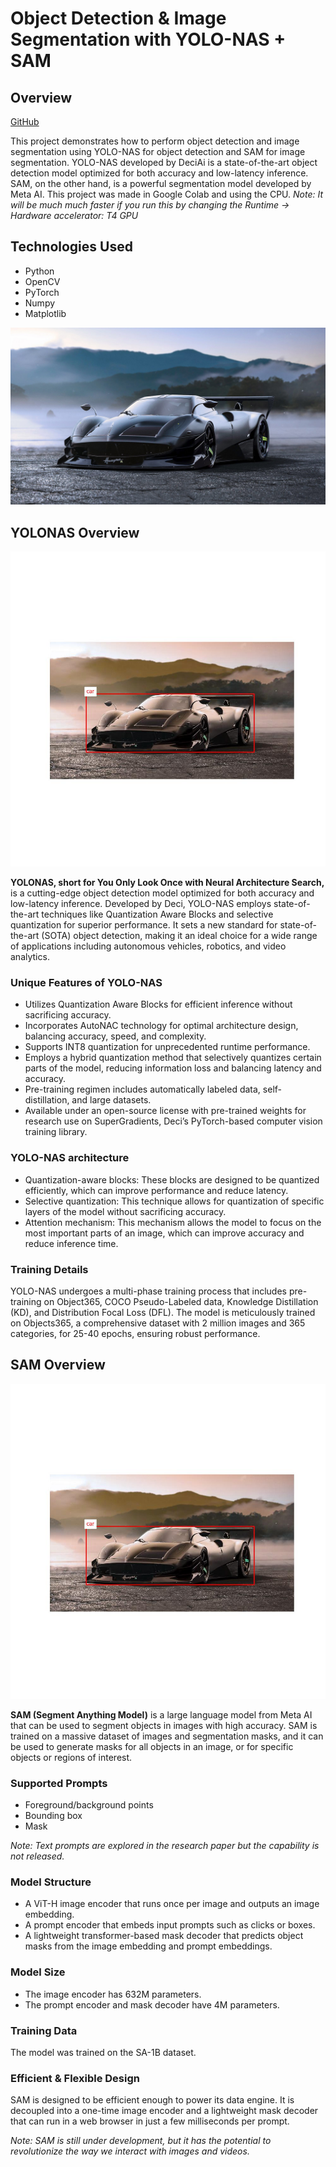 # Object Detection & Image Segmentation with YOLO-NAS + SAM

## Overview

[GitHub](https://github.com/Elma7e/YOLO-NAS-SAM)


This project demonstrates how to perform object detection and image segmentation using YOLO-NAS for object detection and SAM for image segmentation. YOLO-NAS developed by DeciAi is a state-of-the-art object detection model optimized for both accuracy and low-latency inference. SAM, on the other hand, is a powerful segmentation model developed by Meta AI. This project was made in Google Colab and using the CPU.
*Note: It will be much much faster if you run this by changing the Runtime -> Hardware accelerator: T4 GPU*


## Technologies Used
- Python
- OpenCV
- PyTorch
- Numpy
- Matplotlib

![](./pic/pagani_huayra_r_concept-HD.jpg)

## YOLONAS Overview


![](./result/car.jpeg)

**YOLONAS, short for You Only Look Once with Neural Architecture Search,** is a cutting-edge object detection model optimized for both accuracy and low-latency inference. Developed by Deci, YOLO-NAS employs state-of-the-art techniques like Quantization Aware Blocks and selective quantization for superior performance. It sets a new standard for state-of-the-art (SOTA) object detection, making it an ideal choice for a wide range of applications including autonomous vehicles, robotics, and video analytics.

### Unique Features of YOLO-NAS
- Utilizes Quantization Aware Blocks for efficient inference without sacrificing accuracy.
- Incorporates AutoNAC technology for optimal architecture design, balancing accuracy, speed, and complexity.
- Supports INT8 quantization for unprecedented runtime performance.
- Employs a hybrid quantization method that selectively quantizes certain parts of the model, reducing information loss and balancing latency and accuracy.
- Pre-training regimen includes automatically labeled data, self-distillation, and large datasets.
- Available under an open-source license with pre-trained weights for research use on SuperGradients, Deci’s PyTorch-based computer vision training library.

### YOLO-NAS architecture 
- Quantization-aware blocks: These blocks are designed to be quantized efficiently, which can improve performance and reduce latency.
- Selective quantization: This technique allows for quantization of specific layers of the model without sacrificing accuracy.
- Attention mechanism: This mechanism allows the model to focus on the most important parts of an image, which can improve accuracy and reduce inference time.

### Training Details
YOLO-NAS undergoes a multi-phase training process that includes pre-training on Object365, COCO Pseudo-Labeled data, Knowledge Distillation (KD), and Distribution Focal Loss (DFL). The model is meticulously trained on Objects365, a comprehensive dataset with 2 million images and 365 categories, for 25-40 epochs, ensuring robust performance.

## SAM Overview

![](./result/car.jpeg)

**SAM (Segment Anything Model)** is a large language model from Meta AI that can be used to segment objects in images with high accuracy. SAM is trained on a massive dataset of images and segmentation masks, and it can be used to generate masks for all objects in an image, or for specific objects or regions of interest.

### Supported Prompts
- Foreground/background points
- Bounding box
- Mask

*Note: Text prompts are explored in the research paper but the capability is not released.*

### Model Structure
- A ViT-H image encoder that runs once per image and outputs an image embedding.
- A prompt encoder that embeds input prompts such as clicks or boxes.
- A lightweight transformer-based mask decoder that predicts object masks from the image embedding and prompt embeddings.

### Model Size
- The image encoder has 632M parameters.
- The prompt encoder and mask decoder have 4M parameters.

### Training Data
The model was trained on the SA-1B dataset.

### Efficient & Flexible Design
SAM is designed to be efficient enough to power its data engine. It is decoupled into a one-time image encoder and a lightweight mask decoder that can run in a web browser in just a few milliseconds per prompt.

*Note: SAM is still under development, but it has the potential to revolutionize the way we interact with images and videos.*
